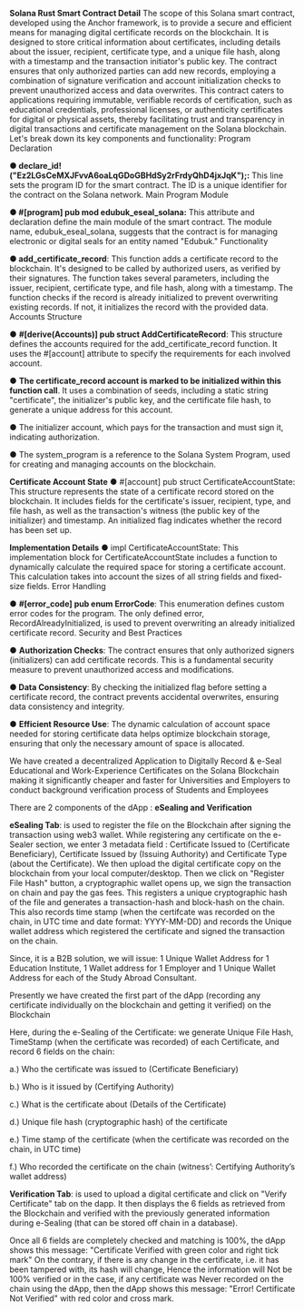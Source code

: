 **Solana Rust Smart Contract Detail**
The scope of this Solana smart contract, developed using the Anchor framework, is to provide a secure and efficient
means for managing digital certificate records on the blockchain. It is designed to store critical information about
certificates, including details about the issuer, recipient, certificate type, and a unique file hash, along
with a timestamp and the transaction initiator's public key. The contract ensures that only authorized
parties can add new records, employing a combination of signature verification and account initialization
checks to prevent unauthorized access and data overwrites. This contract caters to applications requiring
immutable, verifiable records of certification, such as educational credentials, professional licenses, or authenticity
certificates for digital or physical assets, thereby facilitating trust and transparency in digital transactions and
certificate management on the Solana blockchain.
Let's break down its key components and functionality:
Program Declaration

**● declare_id!("Ez2LGsCeMXJFvvA6oaLqGDoGBHdSy2rFrdyQhD4jxJqK");:** This line sets the program
ID for the smart contract. The ID is a unique identifier for the contract on the Solana network.
Main Program Module

**● #[program] pub mod edubuk_eseal_solana:** This attribute and declaration define the main module of
the smart contract. The module name, edubuk_eseal_solana, suggests that the contract is for managing
electronic or digital seals for an entity named "Edubuk."
Functionality

**● add_certificate_record**: This function adds a certificate record to the blockchain. It's designed to be
called by authorized users, as verified by their signatures. The function takes several parameters, including the
issuer, recipient, certificate type, and file hash, along with a timestamp. The function
checks if the record is already initialized to prevent overwriting existing records. If not, it initializes the
record with the provided data.
Accounts Structure

● **#[derive(Accounts)] pub struct AddCertificateRecord**: This structure defines the accounts
required for the add_certificate_record function. It uses the #[account] attribute to specify the
requirements for each involved account.

● **The certificate_record account is marked to be initialized within this function call**. It uses a combination
of seeds, including a static string "certificate", the initializer's public key, and the certificate file hash, to
generate a unique address for this account.

● The initializer account, which pays for the transaction and must sign it, indicating authorization.

● The system_program is a reference to the Solana System Program, used for creating and managing
accounts on the blockchain.

**Certificate Account State**
● #[account] pub struct CertificateAccountState: This structure represents the state of a
certificate record stored on the blockchain. It includes fields for the certificate's issuer, recipient, type, and file
hash, as well as the transaction's witness (the public key of the initializer) and timestamp. An initialized flag
indicates whether the record has been set up.

**Implementation Details**
● impl CertificateAccountState: This implementation block for CertificateAccountState
includes a function to dynamically calculate the required space for storing a certificate account. This
calculation takes into account the sizes of all string fields and fixed-size fields.
Error Handling

● **#[error_code] pub enum ErrorCode**: This enumeration defines custom error codes for the program.
The only defined error, RecordAlreadyInitialized, is used to prevent overwriting an already
initialized certificate record.
Security and Best Practices

● **Authorization Checks**: The contract ensures that only authorized signers (initializers) can add certificate
records. This is a fundamental security measure to prevent unauthorized access and modifications.

**● Data Consistency**: By checking the initialized flag before setting a certificate record, the contract prevents
accidental overwrites, ensuring data consistency and integrity.

● **Efficient Resource Use**: The dynamic calculation of account space needed for storing certificate data helps
optimize blockchain storage, ensuring that only the necessary amount of space is allocated.


We have created a decentralized Application to Digitally Record & e-Seal Educational and Work-Experience Certificates on the Solana Blockchain 
making it significantly cheaper and faster for Universities and Employers to conduct background verification process of Students and Employees

There are 2 components of the dApp : **eSealing and Verification** 

**eSealing Tab**: is used to register the file on the Blockchain after signing the transaction using web3 wallet. 
While registering any certificate on the e-Sealer section, we enter 3 metadata field : Certificate Issued to (Certificate Beneficiary), Certificate Issued by (Issuing Authority) and Certificate Type (about the Certificate).
We then upload the digital certificate copy on the blockchain from your local computer/desktop.
Then we click on "Register File Hash" button, a cryptographic wallet opens up, we sign the transaction on chain and pay the gas fees. 
This registers a unique cryptographic hash of the file and generates a transaction-hash and block-hash on the chain.
This also records time stamp (when the certifcate was recorded on the chain, in UTC time and date format: YYYY-MM-DD) and records the Unique wallet address which registered the certificate and signed the transaction on the chain.

Since, it is a B2B solution, we will issue: 1 Unique Wallet Address for 1 Education Institute, 1 Wallet address for 1 Employer and 1 Unique Wallet Address for each of the Study Abroad Consultant.

Presently we have created the first part of the dApp (recording any certificate individually on the blockchain and getting it verified) on the Blockchain

Here, during the e-Sealing of the Certificate: we generate Unique File Hash, TimeStamp (when the certificate was recorded) of each Certificate, and record 6 fields on the chain: 

a.) Who the certificate was issued to (Certificate Beneficiary) 

b.) Who is it issued by (Certifying Authority) 

c.) What is the certificate about (Details of the Certificate)

d.) Unique file hash (cryptographic hash) of the certificate 

e.) Time stamp of the certificate (when the certificate was recorded on the chain, in UTC time) 

f.) Who recorded the certificate on the chain (witness’: Certifying Authority’s wallet address)

**Verification Tab**: is used to upload a digital certificate and click on "Verify Certificate" tab on the dapp.
It then displays the 6 fields as retrieved from the Blockchain and verified with the previously generated information during e-Sealing (that can be stored off chain in a database).

Once all 6 fields are completely checked and matching is 100%, the dApp shows this message: "Certificate Verified with green color and right tick mark"
On the contrary, if there is any change in the certificate, i.e. it has been tampered with, its hash will change, 
Hence the information will Not be 100% verified or in the case, if any certificate was Never recorded on the chain using the dApp, 
then the dApp shows this message: "Error! Certificate Not Verified" with red color and cross mark.





